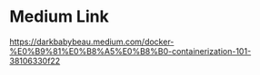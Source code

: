 # Medium Link

https://darkbabybeau.medium.com/docker-%E0%B9%81%E0%B8%A5%E0%B8%B0-containerization-101-38106330f22